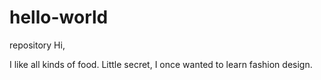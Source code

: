 # hello-world
repository
Hi,

I like all kinds of food.
Little secret, I once wanted to learn fashion design.
